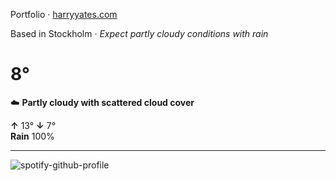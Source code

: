 Portfolio · [harryyates.com](https://harryyates.com)

<!-- WEATHER_START -->
Based in Stockholm · *Expect partly cloudy conditions with rain*

# 8°
☁️ **Partly cloudy with scattered cloud cover**

**↑** 13° **↓** 7°  
**Rain** 100%

---
<!-- WEATHER_END -->

<p align="left">
  <a>
    <img src="https://spotify-github-profile.kittinanx.com/api/view?uid=bigbello&cover_image=true&theme=natemoo-re&show_offline=true&background_color=121212&interchange=false&bar_color=53b14f&bar_color_cover=false" alt="spotify-github-profile">
  </a>
</p>